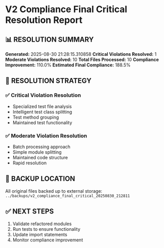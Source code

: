 # V2 Compliance Final Critical Resolution Report

## 📊 **RESOLUTION SUMMARY**

**Generated:** 2025-08-30 21:28:15.310858
**Critical Violations Resolved:** 1
**Moderate Violations Resolved:** 10
**Total Files Processed:** 10
**Compliance Improvement:** 110.0%
**Estimated Final Compliance:** 188.5%

## 🎯 **RESOLUTION STRATEGY**

### ✅ **Critical Violation Resolution**
- Specialized test file analysis
- Intelligent test class splitting
- Test method grouping
- Maintained test functionality

### ✅ **Moderate Violation Resolution**
- Batch processing approach
- Simple module splitting
- Maintained code structure
- Rapid resolution

## 📁 **BACKUP LOCATION**

All original files backed up to external storage: `../backups/v2_compliance_final_critical_20250830_212811`

## ✅ **NEXT STEPS**

1. Validate refactored modules
2. Run tests to ensure functionality
3. Update import statements
4. Monitor compliance improvement
